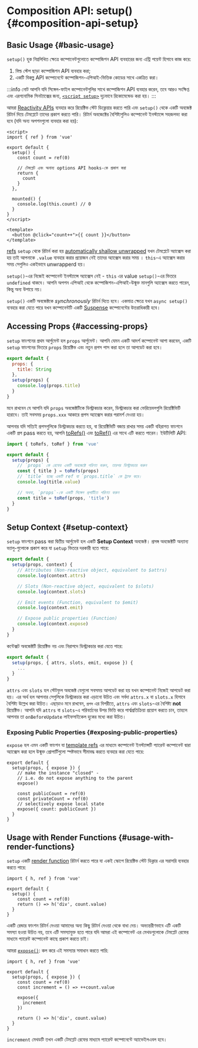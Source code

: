 # Composition API: setup() {#composition-api-setup}

## Basic Usage {#basic-usage}

`setup()` হুক নিম্নলিখিত ক্ষেত্রে কম্পোনেন্টগুলোতে কম্পোজিশন API ব্যবহারের জন্য এন্ট্রি পয়েন্ট হিসাবে কাজ করে:

1. বিল্ড স্টেপ ছাড়া কম্পোজিশন API ব্যবহার করা;
2. একটি বিকল্প API কম্পোনেন্টে কম্পোজিশন-এপিআই-ভিত্তিক কোডের সাথে একত্রিত  করা।

:::info নোট
আপনি যদি সিঙ্গেল-ফাইল কম্পোনেন্টগুলির সাথে কম্পোজিশন API ব্যবহার করেন, তবে আরও সংক্ষিপ্ত এবং এরগনোমিক সিনট্যাক্সের জন্য, [`<script setup>`](/api/sfc-script-setup) দৃঢ়ভাবে রিকোমেন্ডেড করা হয়।
:::

আমরা [Reactivity APIs](./reactivity-core) ব্যবহার করে রিয়েক্টিভ স্টেট  ডিক্লেয়ার করতে পারি এবং `setup()` থেকে একটি অবজেক্ট রিটার্ন দিয়ে টেমপ্লেটে তাদের প্রকাশ করতে পারি। রিটার্ন অবজেক্টের বৈশিষ্ট্যগুলিও কম্পোনেন্ট ইনস্ট্যান্সে সহজলভ্য করা হবে (যদি অন্য অপশনগুলো ব্যবহার করা হয়):

```vue
<script>
import { ref } from 'vue'

export default {
  setup() {
    const count = ref(0)

    // টেমপ্লেট এবং অনান্য options API hooks-কে প্রকাশ করা
    return {
      count
    }
  },

  mounted() {
    console.log(this.count) // 0
  }
}
</script>

<template>
  <button @click="count++">{{ count }}</button>
</template>
```

[refs](/api/reactivity-core#ref) `setup` থেকে রিটার্ন করা হয় [automatically shallow unwrapped](/guide/essentials/reactivity-fundamentals#deep-reactivity) যখন টেমপ্লেটে অ্যাক্সেস করা হয় তাই আপনাকে `.value` ব্যবহার করার প্রয়োজন নেই তাদের অ্যাক্সেস করার সময় । `this`-এ অ্যাক্সেস করার সময় সেগুলিও একইভাবে unwrapperd হয়।

`setup()`-এর নিজেই কম্পোনেন্ট ইনস্ট্যান্সে অ্যাক্সেস নেই - `this` এর value `setup()`-এর ভিতরে `undefined` থাকবে। আপনি অপশন এপিআই থেকে কম্পোজিশন-এপিআই-উন্মুক্ত মানগুলি অ্যাক্সেস করতে পারেন, কিন্তু অন্য উপায়ে নয়।

`setup()` একটি অবজেক্টকে  _synchronously_ রিটার্ন দিতে হবে। একমাত্র ক্ষেত্রে যখন `async setup()` ব্যবহার করা যেতে পারে যখন কম্পোনেন্টটি একটি [Suspense](../guide/built-ins/suspense) কম্পোনেন্টের উত্তরাধিকারী হবে।

## Accessing Props {#accessing-props}

`setup` ফাংশনের প্রথম আর্গুমেন্ট হল `props` আর্গুমেন্ট। আপনি যেমন একটি আদর্শ কম্পোনেন্ট আশা করবেন, একটি `setup` ফাংশনের ভিতরে `props` রিয়েক্টিভ এবং নতুন প্রপস পাস করা হলে তা আপডেট করা হবে।

```js
export default {
  props: {
    title: String
  },
  setup(props) {
    console.log(props.title)
  }
}
```

মনে রাখবেন যে আপনি যদি `props` অবজেক্টটিকে ডিস্ট্রাকচার করেন, ডিস্ট্রাকচার করা ভেরিয়েবলগুলি রিয়েক্টিভিটি হারাবে। তাই সবসময় `props.xxx` আকারে প্রপস অ্যাক্সেস করার পরামর্শ দেওয়া হয়।

আপনার যদি সত্যিই প্রপসগুলিকে ডিস্ট্রাকচার করতে হয়, বা রিয়েক্টিভিটি বজায় রাখার সময় একটি বহিরাগত ফাংশনে একটি প্রপ pass করতে হয়, আপনি [toRefs()](./reactivity-utilities#torefs) এবং [toRef()](/api/reactivity-utilities#toref) এর সাথে এটি করতে পারেন। ইউটিলিটি API:

```js
import { toRefs, toRef } from 'vue'

export default {
  setup(props) {
    // `props` কে রেফের একটি অবজেক্টে পরিণত করুন, তারপর ডিস্ট্রাকচার করুন
    const { title } = toRefs(props)
    // `title` হচ্ছে একটি ref যা `props.title` কে ট্র্যাক করে। 
    console.log(title.value)

    // অথবা, `props`-কে একটি সিঙ্গেল প্রপার্টিতে পরিণত করুন
    const title = toRef(props, 'title')
  }
}
```

## Setup Context {#setup-context}

`setup` ফাংশনে pass করা দ্বিতীয় আর্গুমেন্ট হল একটি **Setup Context** অবজেক্ট। প্রসঙ্গ অবজেক্টটি অন্যান্য ভ্যালু-গুলোকে প্রকাশ করে যা `setup` ভিতরে দরকারী হতে পারে:

```js
export default {
  setup(props, context) {
    // Attributes (Non-reactive object, equivalent to $attrs)
    console.log(context.attrs)

    // Slots (Non-reactive object, equivalent to $slots)
    console.log(context.slots)

    // Emit events (Function, equivalent to $emit)
    console.log(context.emit)

    // Expose public properties (Function)
    console.log(context.expose)
  }
}
```

কন্টেক্সট অবজেক্টটি রিয়েক্টিভ নয় এবং নিরাপদে ডিস্ট্রাকচার করা যেতে পারে:

```js
export default {
  setup(props, { attrs, slots, emit, expose }) {
    ...
  }
}
```

`attrs` এবং `slots` হল স্টেটফুল অবজেক্ট যেগুলো সবসময় আপডেট করা হয় যখন কম্পোনেন্ট নিজেই আপডেট করা হয়। এর অর্থ হল আপনার সেগুলিকে ডিস্ট্রাকচার করা এড়ানো উচিত এবং সর্বদা `attrs.x` বা `slots.x` হিসাবে বৈশিষ্ট্য উল্লেখ করা উচিত। এছাড়াও মনে রাখবেন, `প্রপস` এর বিপরীতে, `attrs` এবং `slots`-এর বৈশিষ্ট্য **not** রিয়েক্টিভ। আপনি যদি `attrs` বা `slots`-এ পরিবর্তনের উপর ভিত্তি করে পার্শ্বপ্রতিক্রিয়া প্রয়োগ করতে চান, তাহলে আপনার তা `onBeforeUpdate` লাইফসাইকেল হুকের মধ্যে করা উচিত।

### Exposing Public Properties {#exposing-public-properties}

`expose` হল এমন একটি ফাংশন যা [template refs](/guide/essentials/template-refs#ref-on-component) এর মাধ্যমে কম্পোনেন্ট ইনস্ট্যান্সটি প্যারেন্ট কম্পোনেন্ট দ্বারা অ্যাক্সেস করা হলে উন্মুক্ত প্রোপার্টিগুলো স্পষ্টভাবে সীমাবদ্ধ করতে ব্যবহার করা যেতে পারে:

```js{5,10}
export default {
  setup(props, { expose }) {
    // make the instance "closed" -
    // i.e. do not expose anything to the parent
    expose()

    const publicCount = ref(0)
    const privateCount = ref(0)
    // selectively expose local state
    expose({ count: publicCount })
  }
}
```

## Usage with Render Functions {#usage-with-render-functions}

`setup` একটি [render function](/guide/extras/render-function) রিটার্ন করতে পারে যা একই স্কোপে  রিয়েক্টিভ স্টেট ডিক্লার এর সরাসরি ব্যবহার করতে পারে:

```js{6}
import { h, ref } from 'vue'

export default {
  setup() {
    const count = ref(0)
    return () => h('div', count.value)
  }
}
```

একটি রেন্ডার ফাংশন রিটার্ন দেওয়া আমাদের অন্য কিছু রিটার্ন দেওয়া থেকে বাধা দেয়। অভ্যন্তরীণভাবে এটি একটি সমস্যা হওয়া উচিত নয়, তবে এটি সমস্যাযুক্ত হতে পারে যদি আমরা এই কম্পোনেন্ট এর মেথডগুলোকে টেমপ্লেট রেফের মাধ্যমে প্যারেন্ট কম্পোনেন্ট কাছে প্রকাশ করতে চাই।

আমরা [`expose()`](#exposing-public-properties): কল করে এই সমস্যার সমাধান করতে পারি:

```js{8-10}
import { h, ref } from 'vue'

export default {
  setup(props, { expose }) {
    const count = ref(0)
    const increment = () => ++count.value

    expose({
      increment
    })

    return () => h('div', count.value)
  }
}
```

`increment` মেথডটি তখন একটি টেমপ্লেট রেফের মাধ্যমে প্যারেন্ট কম্পোনেন্টে অ্যাভেইলএবল হবে।
